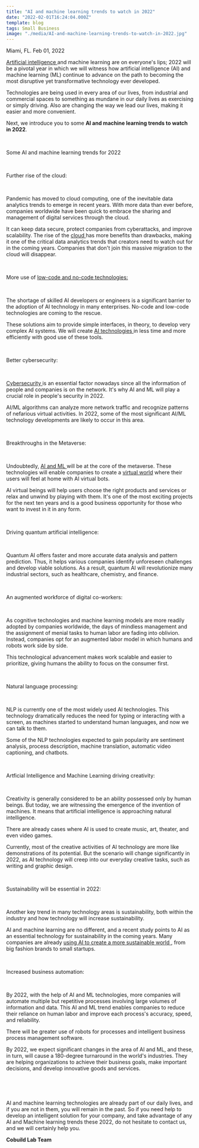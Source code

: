 ```yaml
---
title: "AI and machine learning trends to watch in 2022"
date: "2022-02-01T16:24:04.000Z"
template: blog
tags: Small Business
image: "./media/AI-and-machine-learning-trends-to-watch-in-2022.jpg"
---
```


Miami, FL. Feb 01, 2022

<a target="_blank" href="https://www.cobuildlab.com/blog/AI-powered-robots-for-warehousing/"> Artificial intelligence </a> and machine learning are on everyone's lips; 2022 will be a pivotal year in which we will witness how artificial intelligence (AI) and machine learning (ML) continue to advance on the path to becoming the most disruptive yet transformative technology ever developed. 

Technologies are being used in every area of our lives, from industrial and commercial spaces to something as mundane in our daily lives as exercising or simply driving. Also are changing the way we lead our lives, making it easier and more convenient.

Next, we introduce you to some **AI and machine learning trends to watch in 2022**. 

<br>

<title-2>Some AI and machine learning trends for 2022</title-2>

<br>

<title-3>Further rise of the cloud:</title-3>

<br>

Pandemic has moved to cloud computing, one of the inevitable data analytics trends to emerge in recent years. With more data than ever before, companies worldwide have been quick to embrace the sharing and management of digital services through the cloud. 

It can keep data secure, protect companies from cyberattacks, and improve scalability. The rise of the <a target="_blank" href="https://www.cobuildlab.com/blog/cloud-computing-for-the-logistics-industry/"> cloud </a> has more benefits than drawbacks, making it one of the critical data analytics trends that creators need to watch out for in the coming years. Companies that don't join this massive migration to the cloud will disappear.

<br>

<title-3>More use of <a target="_blank" href="https://www.cobuildlab.com/blog/low-code-and-no-code-development-vs-traditional-custom-development/"> low-code and no-code technologies: </a></title-3>

<br>

The shortage of skilled AI developers or engineers is a significant barrier to the adoption of AI technology in many enterprises. No-code and low-code technologies are coming to the rescue. 

These solutions aim to provide simple interfaces, in theory, to develop very complex AI systems. We will create <a target="_blank" href="https://www.cobuildlab.com/services/"> AI technologies </a> in less time and more efficiently with good use of these tools.

<br>

<title-3>Better cybersecurity:</title-3>

<br>

<a target="_blank" href="https://www.cobuildlab.com/blog/cybersecurity-&-artificial-intelligence-how-can-they-benefit-your-business/"> Cybersecurity </a> is an essential factor nowadays since all the information of people and companies is on the network. It's why AI and ML will play a crucial role in people's security in 2022. 

AI/ML algorithms can analyze more network traffic and recognize patterns of nefarious virtual activities. In 2022, some of the most significant AI/ML technology developments are likely to occur in this area.

<br>

<title-3>Breakthroughs in the Metaverse:</title-3>

<br>

Undoubtedly, <a target="_blank" href="https://www.cobuildlab.com/blog/robots-AI-and-machine-learning-for-your-SMB/"> AI and ML </a> will be at the core of the metaverse. These technologies will enable companies to create a <a href="https://apps.apple.com/us/app/superworld-ar/id1281770665" target="_blank">virtual world</a> where their users will feel at home with AI virtual bots. 

AI virtual beings will help users choose the right products and services or relax and unwind by playing with them. It's one of the most exciting projects for the next ten years and is a good business opportunity for those who want to invest in it in any form.

<br>

<title-3>Driving quantum artificial intelligence:</title-3>

<br>

Quantum AI offers faster and more accurate data analysis and pattern prediction. Thus, it helps various companies identify unforeseen challenges and develop viable solutions. As a result, quantum AI will revolutionize many industrial sectors, such as healthcare, chemistry, and finance.

<br>

<title-3>An augmented workforce of digital co-workers:</title-3>

<br>

As cognitive technologies and machine learning models are more readily adopted by companies worldwide, the days of mindless management and the assignment of menial tasks to human labor are fading into oblivion. Instead, companies opt for an augmented labor model in which humans and robots work side by side. 

This technological advancement makes work scalable and easier to prioritize, giving humans the ability to focus on the consumer first. 

<br>

<title-3>Natural language processing:</title-3>

<br>

NLP is currently one of the most widely used AI technologies. This technology dramatically reduces the need for typing or interacting with a screen, as machines started to understand human languages, and now we can talk to them. 

Some of the NLP technologies expected to gain popularity are sentiment analysis, process description, machine translation, automatic video captioning, and chatbots.

<br>

<title-3>Artficial Intelligence and Machine Learning driving creativity:</title-3>

<br>

Creativity is generally considered to be an ability possessed only by human beings. But today, we are witnessing the emergence of the invention of machines. It means that artificial intelligence is approaching natural intelligence. 

There are already cases where AI is used to create music, art, theater, and even video games. 

Currently, most of the creative activities of AI technology are more like demonstrations of its potential. But the scenario will change significantly in 2022, as AI technology will creep into our everyday creative tasks, such as writing and graphic design.

<br>

<title-3>Sustainability will be essential in 2022:</title-3>

<br>

Another key trend in many technology areas is sustainability, both within the industry and how technology will increase sustainability. 

AI and machine learning are no different, and a recent study points to AI as an essential technology for sustainability in the coming years. Many companies are already <a target="_blank" href="https://www.cobuildlab.com/blog/importance-of-sustainable-software-in-custom-project-development/"> using AI to create a more sustainable world </a>, from big fashion brands to small startups.

<br>

<title-3>Increased business automation:</title-3>

<br>

By 2022, with the help of AI and ML technologies, more companies will automate multiple but repetitive processes involving large volumes of information and data. This AI and ML trend enables companies to reduce their reliance on human labor and improve each process's accuracy, speed, and reliability. 

There will be greater use of robots for processes and intelligent business process management software.

By 2022, we expect significant changes in the area of AI and ML, and these, in turn, will cause a 180-degree turnaround in the world's industries. They are helping organizations to achieve their business goals, make important decisions, and develop innovative goods and services. 

<br>

<youtube-video id="IOXWmi7lnbA"></youtube-video>

<br>

AI and machine learning technologies are already part of our daily lives, and if you are not in them, you will remain in the past. So if you need help to develop an intelligent solution for your company, and take advantage of any AI and Machine learning trends these 2022, do not hesitate to contact us, and we will certainly help you.  

**Cobuild Lab Team**

